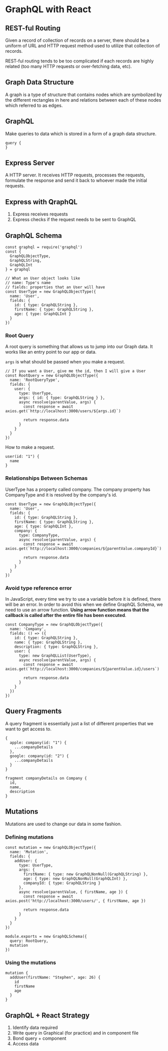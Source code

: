 # GraphQL with React

## REST-ful Routing 
Given a record of collection of records on a server, there should be a uniform of URL and HTTP request method used to utilize that collection of records.

REST-ful routing tends to be too complicated if each records are highly related (too many HTTP requests or over-fetching data, etc).

## Graph Data Structure
A graph is a type of structure that contains nodes which are symbolized by the  different rectangles in here and relations between each of these nodes which referred to  as edges.

## GraphQL
Make queries to data which is stored in a form of a graph data structure.
```
query {
}
```

## Express Server
A HTTP server. It receives HTTP requests, processes the requests, formulate the response and send it back to whoever made the initial requests.

## Express with QraphQL
1. Express receives requests 
2. Express checks if the request needs to be sent to GraphQL

## GraphQL Schema
```
const graphql = require('graphql')
const {
  GraphQLObjectType,
  GraphQLString,
  GraphQLInt
} = graphql

// What an User object looks like
// name: Type's name
// fields: properties that an User will have
const UserType = new GraphQLObjectType({
  name: 'User',
  fields: {
    id: { type: GraphQLString },
    firstName: { type: GraphQLString },
    age: { type: GraphQLInt }
  }
})
```

### Root Query
A root query is something that allows us to jump into our Graph data. It works like an entry point to our app or data.

`args` is what should be passed when you make a request.

```
// If you want a User, give me the id, then I will give a User
const RootQuery = new GraphQLObjectType({
  name: 'RootQueryType',
  fields: {
    user: {
      type: UserType,
      args: { id: { type: GraphQLString } },
      async resolve(parentValue, args) {
        const response = await axios.get(`http://localhost:3000/users/${args.id}`)
      
        return response.data
      }
    }
  }
})
```

How to make a request.
```
user(id: "1") {
  name
}
``` 

### Relationships Between Schemas
UserType has a property called company. The company property has CompanyType and it is resolved by the company's id.
```
const UserType = new GraphQLObjectType({
  name: 'User',
  fields: {
    id: { type: GraphQLString },
    firstName: { type: GraphQLString },
    age: { type: GraphQLInt },
    company: {
      type: CompanyType,
      async resolve(parentValue, args) {
        const response = await axios.get(`http://localhost:3000/companies/${parentValue.companyId}`)

        return response.data
      }
    }
  }
})
```

### Avoid type reference error
In JavaScript, every time we try to use a variable before it is defined, there will be an error. In order to avoid this when we define GraphQL Schema, we need to use an arrow function. **Using arrow function means that the callback is called after the entire file has been executed**.

```
const CompanyType = new GraphQLObjectType({
  name: 'Company',
  fields: () => ({
    id: { type: GraphQLString },
    name: { type: GraphQLString },
    description: { type: GraphQLString },
    user: {
      type: new GraphQLList(UserType),
      async resolve(parentValue, args) {
        const response = await axios.get(`http://localhost:3000/companies/${parentValue.id}/users`)

        return response.data
      }
    }
  })
})
``` 

## Query Fragments
A query fragment is essentially just a list of different properties that we want to get access to.
```
{
  apple: company(id: "1") {
    ...companyDetails
  },
  google: company(id: "2") {
    ...companyDetails
  }
}

fragment companyDetails on Company {
  id,
  name,
  description
}
```

## Mutations
Mutations are used to change our data in some fashion.

### Defining mutations
```
const mutation = new GraphQLObjectType({
  name: 'Mutation',
  fields: {
    addUser: {
      type: UserType,
      args: {
        firstName: { type: new GraphQLNonNull(GraphQLString) },
        age: { type: new GraphQLNonNull(GraphQLInt) },
        companyId: { type: GraphQLString }
      },
      async resolve(parentValue, { firstName, age }) {
        const response = await axios.post('http://localhost:3000/users/', { firstName, age })

        return response.data
      }
    }
  }
})

module.exports = new GraphQLSchema({
  query: RootQuery,
  mutation
})
```

### Using the mutations
```
mutation {
  addUser(firstName: "Stephen", age: 26) {
    id
    firstName
    age
  }
}
```

## GraphQL + React Strategy
1. Identify data required
2. Write query in Graphical (for practice) and in component file
3. Bond query + component
4. Access data

